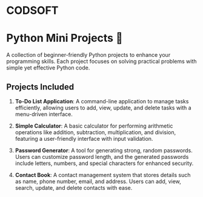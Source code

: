 # CODSOFT
# Python Mini Projects 🐍  

A collection of beginner-friendly Python projects to enhance your programming skills. Each project focuses on solving practical problems with simple yet effective Python code.  

## Projects Included  

1. **To-Do List Application**: A command-line application to manage tasks efficiently, allowing users to add, view, update, and delete tasks with a menu-driven interface.  


2. **Simple Calculator**: A basic calculator for performing arithmetic operations like addition, subtraction, multiplication, and division, featuring a user-friendly interface with input validation.  


3. **Password Generator**: A tool for generating strong, random passwords. Users can customize password length, and the generated passwords include letters, numbers, and special characters for enhanced security.  


4. **Contact Book**: A contact management system that stores details such as name, phone number, email, and address. Users can add, view, search, update, and delete contacts with ease.  


